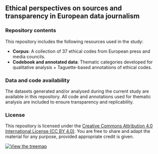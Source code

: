 ## Ethical perspectives on sources and transparency in European data journalism

### Repository contents

This repository includes the following resources used in the study:

- **Corpus**: A collection of 37 ethical codes from European press and media councils.
- **Codebook and annotated data**: Thematic categories developed for qualitative analysis + Taguette-based annotations of ethical codes.

### Data and code availability

The datasets generated and/or analysed during the current study are available in this repository. All code and annotations used for thematic analysis are included to ensure transparency and replicability.

### License

This repository is licensed under the [Creative Commons Attribution 4.0 International License (CC BY 4.0)](https://creativecommons.org/licenses/by/4.0/). You are free to share and adapt the material for any purpose, provided appropriate credit is given.

[![View the treemap](https://public.flourish.studio/visualisation/23388041/thumbnail)](https://public.flourish.studio/visualisation/23388041/)

